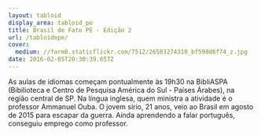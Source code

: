 ```yaml
---
layout: tabloid
display_area: tabloid_pe
title: Brasil de Fato PE - Edição 2
url: /tabloidepe/
cover:
  medium: //farm8.staticflickr.com/7512/26583274310_bf598d6f74_z.jpg
date: 2016-02-05T20:30:39.657Z
---
```

<p>As aulas de idiomas come&ccedil;am pontualmente &agrave;s 19h30 na BibliASPA (Bibilioteca e Centro de Pesquisa Am&eacute;rica do Sul - Pa&iacute;ses &Aacute;rabes), na regi&atilde;o central de SP. Na l&iacute;ngua inglesa, quem ministra a atividade &eacute; o professor Ammanuel Ouba. O jovem s&iacute;rio, 21 anos, veio ao Brasil em agosto de 2015 para escapar da guerra. Ainda aprendendo a falar portugu&ecirc;s, conseguiu emprego como professor.<br />
<br />
